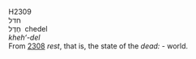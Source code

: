 H2309  
חדל  
חֶדֶל ‎ chedel  
*kheh‘-del*  
From [2308](h2308) *rest*, that is, the state of the *dead: -* world.  
